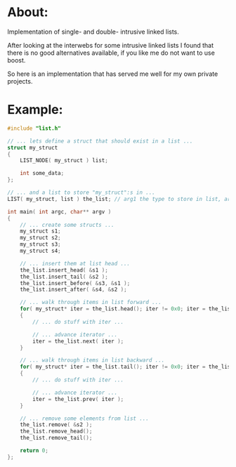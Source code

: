 # About:
Implementation of single- and double- intrusive linked lists.

After looking at the interwebs for some intrusive linked lists I found that there is no good alternatives 
available, if you like me do not want to use boost.

So here is an implementation that has served me well for my own private projects.

# Example:

```c++
#include "list.h"

// ... lets define a struct that should exist in a list ...
struct my_struct
{
	LIST_NODE( my_struct ) list;

	int some_data;
};

// ... and a list to store "my_struct":s in ...
LIST( my_struct, list ) the_list; // arg1 the type to store in list, arg2 name of member in my_struct to use for list.

int main( int argc, char** argv )
{
	// ... create some structs ...
	my_struct s1;
	my_struct s2;
	my_struct s3;
	my_struct s4;

	// ... insert them at list head ...
	the_list.insert_head( &s1 );
	the_list.insert_tail( &s2 );
	the_list.insert_before( &s3, &s1 );
	the_list.insert_after( &s4, &s2 );

	// ... walk through items in list forward ...
	for( my_struct* iter = the_list.head(); iter != 0x0; iter = the_list.next( iter ) )
	{
		// ... do stuff with iter ...

		// ... advance iterator ...
		iter = the_list.next( iter );
	}

	// ... walk through items in list backward ...
	for( my_struct* iter = the_list.tail(); iter != 0x0; iter = the_list.prev( iter ) )
	{
		// ... do stuff with iter ...

		// ... advance iterator ...
		iter = the_list.prev( iter );
	}

	// ... remove some elements from list ...
	the_list.remove( &s2 );
	the_list.remove_head();
	the_list.remove_tail();

	return 0;
};

```

